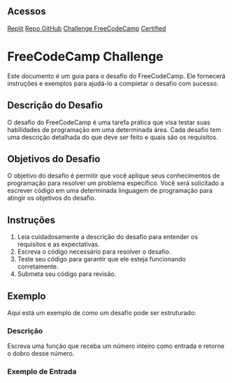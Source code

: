 

## Acessos
[Replit](https://replit.com/@diegout/boilerplate-mochachai-2?v=1)
[Repo GitHub]()
[Challenge FreeCodeCamp]()
[Certified]()



# FreeCodeCamp Challenge

Este documento é um guia para o desafio do FreeCodeCamp. Ele fornecerá instruções e exemplos para ajudá-lo a completar o desafio com sucesso.

## Descrição do Desafio

O desafio do FreeCodeCamp é uma tarefa prática que visa testar suas habilidades de programação em uma determinada área. Cada desafio tem uma descrição detalhada do que deve ser feito e quais são os requisitos.

## Objetivos do Desafio

O objetivo do desafio é permitir que você aplique seus conhecimentos de programação para resolver um problema específico. Você será solicitado a escrever código em uma determinada linguagem de programação para atingir os objetivos do desafio.

## Instruções

1. Leia cuidadosamente a descrição do desafio para entender os requisitos e as expectativas.
2. Escreva o código necessário para resolver o desafio.
3. Teste seu código para garantir que ele esteja funcionando corretamente.
4. Submeta seu código para revisão.

## Exemplo

Aqui está um exemplo de como um desafio pode ser estruturado:

### Descrição

Escreva uma função que receba um número inteiro como entrada e retorne o dobro desse número.

### Exemplo de Entrada
